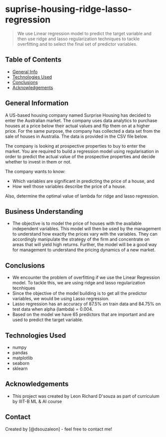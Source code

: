 # suprise-housing-ridge-lasso-regression
> We use Linear regression model to predict the target variable and then use ridge and lasso regularization techniques to tackle overfitting and to select the final set of predictor variables.


## Table of Contents
* [General Info](#general-information)
* [Technologies Used](#technologies-used)
* [Conclusions](#conclusions)
* [Acknowledgements](#acknowledgements)

<!-- You can include any other section that is pertinent to your problem -->

## General Information
A US-based housing company named Surprise Housing has decided to enter the Australian market. The company uses data analytics to purchase houses at a price below their actual values and flip them on at a higher price. For the same purpose, the company has collected a data set from the sale of houses in Australia. The data is provided in the CSV file below.

The company is looking at prospective properties to buy to enter the market. You are required to build a regression model using regularisation in order to predict the actual value of the prospective properties and decide whether to invest in them or not.

The company wants to know:
- Which variables are significant in predicting the price of a house, and
- How well those variables describe the price of a house.

Also, determine the optimal value of lambda for ridge and lasso regression.


## Business Understanding
- The objective is to model the price of houses with the available independent variables. This model will then be used by the management to understand how exactly the prices vary with the variables. They can accordingly manipulate the strategy of the firm and concentrate on areas that will yield high returns. Further, the model will be a good way for management to understand the pricing dynamics of a new market.


## Conclusions
- We encounter the problem of overfitting if we use the Linear Regression model. To tackle this, we are using ridge and lasso regularization tecnhiques
- Since the objective of the model building is to get all the predictor variables, we would be using Lasso regression.
- Lasso regression has an accuracy of 87.5% on train data and 84.75% on test data when alpha (lambda) = 0.004.
- Based on the model we have 65 predictors that are important and are used to predict the target variable.


## Technologies Used
- numpy
- pandas
- matplotlib
- seaborn
- sklearn


## Acknowledgements
- This project was created by Leon Richard D'souza as part of curriculum by IIIT-B ML & AI course


## Contact
Created by [@dsouzaleon] - feel free to contact me!


<!-- Optional -->
<!-- ## License -->
<!-- This project is open source and available under the [... License](). -->

<!-- You don't have to include all sections - just the one's relevant to your project -->